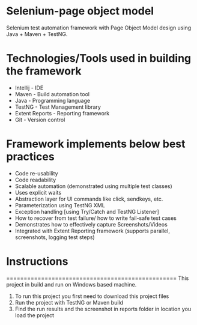 # Selenium-page object model
Selenium test automation framework with Page Object Model design using Java + Maven + TestNG.

Technologies/Tools used in building the framework
=================================================
- Intellij - IDE
- Maven - Build automation tool
- Java - Programming language
- TestNG - Test Management library
- Extent Reports - Reporting framework
- Git - Version control

Framework implements below best practices
=========================================
- Code re-usability
- Code readability
- Scalable automation (demonstrated using multiple test classes)
- Uses explicit waits
- Abstraction layer for UI commands like click, sendkeys, etc.
- Parameterization using TestNG XML
- Exception handling [using Try/Catch and TestNG Listener]
- How to recover from test failure/ how to write fail-safe test cases
- Demonstrates how to effectively capture Screenshots/Videos
- Integrated with Extent Reporting framework (supports parallel, screenshots, logging test steps)

# Instructions
=================================================
This project in build and run on Windows based machine.
1) To run this project you first need to download this project files
2) Run the project with TestNG or Maven build
3) Find the run results and the screenshot in reports folder in location you load the project